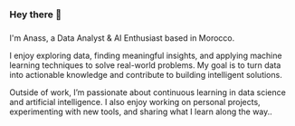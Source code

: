 <h3>Hey there 👋</h1>





###

<p align="left">
I'm Anass, a Data Analyst & AI Enthusiast based in Morocco.

I enjoy exploring data, finding meaningful insights, and applying machine learning techniques to solve real-world problems. My goal is to turn data into actionable knowledge and contribute to building intelligent solutions.

Outside of work, I’m passionate about continuous learning in data science and artificial intelligence. I also enjoy working on personal projects, experimenting with new tools, and sharing what I learn along the way..</p>

